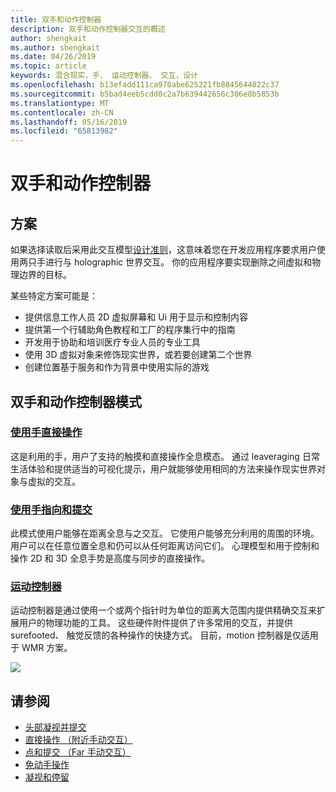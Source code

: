 ```yaml
---
title: 双手和动作控制器
description: 双手和动作控制器交互的概述
author: shengkait
ms.author: shengkait
ms.date: 04/26/2019
ms.topic: article
keywords: 混合现实，手、 运动控制器、 交互，设计
ms.openlocfilehash: b13efadd111ca970abe625221fb8045644822c37
ms.sourcegitcommit: b5bad4eeb5cdd0c2a7b639442656c306e8b5853b
ms.translationtype: MT
ms.contentlocale: zh-CN
ms.lasthandoff: 05/16/2019
ms.locfileid: "65813982"
---
```

# <a name="hands-and-motion-controllers"></a>双手和动作控制器
## <a name="scenarios"></a>方案
如果选择读取后采用此交互模型[设计准则](interaction-fundamentals.md)，这意味着您在开发应用程序要求用户使用两只手进行与 holographic 世界交互。 你的应用程序要实现删除之间虚拟和物理边界的目标。

某些特定方案可能是：
* 提供信息工作人员 2D 虚拟屏幕和 Ui 用于显示和控制内容
* 提供第一个行辅助角色教程和工厂的程序集行中的指南
* 开发用于协助和培训医疗专业人员的专业工具  
* 使用 3D 虚拟对象来修饰现实世界，或若要创建第二个世界 
* 创建位置基于服务和作为背景中使用实际的游戏

## <a name="hands-and-motion-controllers-modalities"></a>双手和动作控制器模式
### <a name="direct-manipulation-with-handsdirect-manipulationmd"></a>[使用手直接操作](direct-manipulation.md)
这是利用的手，用户了支持的触摸和直接操作全息模态。 通过 leaveraging 日常生活体验和提供适当的可视化提示，用户就能够使用相同的方法来操作现实世界对象与虚拟的交互。   

### <a name="point-and-commit-with-handspoint-and-commitmd"></a>[使用手指向和提交](point-and-commit.md)
此模式使用户能够在距离全息与之交互。 它使用户能够充分利用的周围的环境。 用户可以在任意位置全息和仍可以从任何距离访问它们。 心理模型和用于控制和操作 2D 和 3D 全息手势是高度与同步的直接操作。

### <a name="motion-controllersmotion-controllersmd"></a>[运动控制器](motion-controllers.md)
运动控制器是通过使用一个或两个指针时为单位的距离大范围内提供精确交互来扩展用户的物理功能的工具。 这些硬件附件提供了许多常用的交互，并提供 surefooted、 触觉反馈的各种操作的快捷方式。 目前，motion 控制器是仅适用于 WMR 方案。 

![](images/Hands-and-controllers-720px.jpg)<br>

## <a name="see-also"></a>请参阅
* [头部凝视并提交](gaze-and-commit.md)
* [直接操作 （附近手动交互）](direct-manipulation.md)
* [点和提交 （Far 手动交互）](point-and-commit.md)
* [免动手操作](hands-free.md)
* [凝视和停留](gaze-targeting.md)
